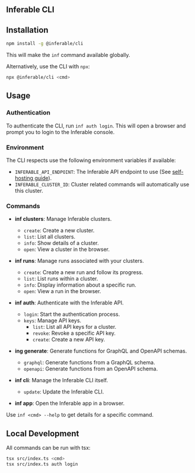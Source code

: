 ## Inferable CLI

## Installation

```bash
npm install -g @inferable/cli
```

This will make the `inf` command available globally.

Alternatively, use the CLI with `npx`:

```bash
npx @inferable/cli <cmd>
```

## Usage

### Authentication

To authenticate the CLI, run `inf auth login`.
This will open a browser and prompt you to login to the Inferable console.

### Environment

The CLI respects use the following environment variables if available:

- `INFERABLE_API_ENDPOINT`: The Inferable API endpoint to use (See [self-hosting guide](https://docs.inferable.ai/pages/self-hosting)).
- `INFERABLE_CLUSTER_ID`: Cluster related commands will automatically use this cluster.

### Commands

- **inf clusters**: Manage Inferable clusters.

  - `create`: Create a new cluster.
  - `list`: List all clusters.
  - `info`: Show details of a cluster.
  - `open`: View a cluster in the browser.

- **inf runs**: Manage runs associated with your clusters.

  - `create`: Create a new run and follow its progress.
  - `list`: List runs within a cluster.
  - `info`: Display information about a specific run.
  - `open`: View a run in the browser.

- **inf auth**: Authenticate with the Inferable API.

  - `login`: Start the authentication process.
  - `keys`: Manage API keys.
    - `list`: List all API keys for a cluster.
    - `revoke`: Revoke a specific API key.
    - `create`: Create a new API key.

- **ing generate**: Generate functions for GraphQL and OpenAPI schemas.

  - `graphql`: Generate functions from a GraphQL schema.
  - `openapi`: Generate functions from an OpenAPI schema.

- **inf cli**: Manage the Inferable CLI itself.

  - `update`: Update the Inferable CLI.

- **inf app**: Open the Inferable app in a browser.

Use `inf <cmd> --help` to get details for a specific command.

## Local Development

All commands can be run with tsx:

```bash
tsx src/index.ts <cmd>
tsx src/index.ts auth login
```
